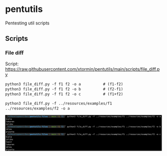 # pentutils
Pentesting util scripts


## Scripts

### File diff

Script: https://raw.githubusercontent.com/xtormin/pentutils/main/scripts/file_diff.py

````
python3 file_diff.py -f f1 f2 -o a          # (f1-f2)
python3 file_diff.py -f f1 f2 -o b          # (f2-f1)
python3 file_diff.py -f f1 f2 -o c          # (f1+f2)
````

````
python3 file_diff.py -f ../resources/examples/f1 ../resources/examples/f2 -o a
````

![Examples](resources/images/file_diff.png)